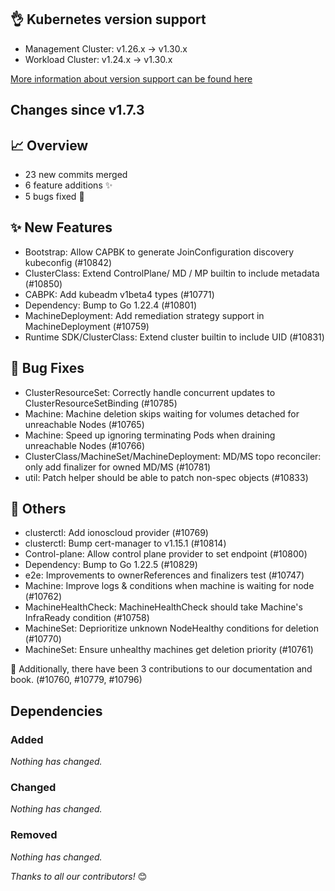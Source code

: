## 👌 Kubernetes version support

- Management Cluster: v1.26.x -> v1.30.x
- Workload Cluster: v1.24.x -> v1.30.x

[More information about version support can be found here](https://cluster-api.sigs.k8s.io/reference/versions.html)

## Changes since v1.7.3
## :chart_with_upwards_trend: Overview
- 23 new commits merged
- 6 feature additions ✨
- 5 bugs fixed 🐛

## :sparkles: New Features
- Bootstrap: Allow CAPBK to generate JoinConfiguration discovery kubeconfig (#10842)
- ClusterClass: Extend ControlPlane/ MD / MP builtin to include metadata (#10850)
- CABPK: Add kubeadm v1beta4 types (#10771)
- Dependency: Bump to Go 1.22.4 (#10801)
- MachineDeployment: Add remediation strategy support in MachineDeployment (#10759)
- Runtime SDK/ClusterClass: Extend cluster builtin to include UID (#10831)

## :bug: Bug Fixes
- ClusterResourceSet: Correctly handle concurrent updates to ClusterResourceSetBinding (#10785)
- Machine: Machine deletion skips waiting for volumes detached for unreachable Nodes (#10765)
- Machine: Speed up ignoring terminating Pods when draining unreachable Nodes (#10766)
- ClusterClass/MachineSet/MachineDeployment: MD/MS topo reconciler: only add finalizer for owned MD/MS (#10781)
- util: Patch helper should be able to patch non-spec objects (#10833)

## :seedling: Others
- clusterctl: Add ionoscloud provider (#10769)
- clusterctl: Bump cert-manager to v1.15.1 (#10814)
- Control-plane: Allow control plane provider to set endpoint (#10800)
- Dependency: Bump to Go 1.22.5 (#10829)
- e2e: Improvements to ownerReferences and finalizers test (#10747)
- Machine: Improve logs & conditions when machine is waiting for node (#10762)
- MachineHealthCheck: MachineHealthCheck should take Machine's InfraReady condition (#10758)
- MachineSet: Deprioritize unknown NodeHealthy conditions for deletion (#10770)
- MachineSet: Ensure unhealthy machines get deletion priority (#10761)

:book: Additionally, there have been 3 contributions to our documentation and book. (#10760, #10779, #10796) 

## Dependencies

### Added
_Nothing has changed._

### Changed
_Nothing has changed._

### Removed
_Nothing has changed._

_Thanks to all our contributors!_ 😊
